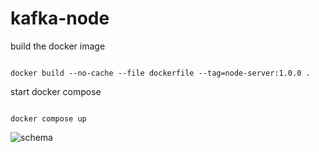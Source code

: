 # kafka-node

build the docker image

```shell

docker build --no-cache --file dockerfile --tag=node-server:1.0.0 .

```

start docker compose

```shell

docker compose up

````

![schema](https://github.com/younes-barhouni/kafka-node/blob/master/schema.png?raw=true)